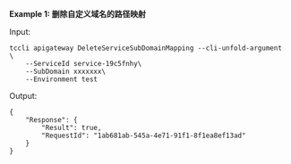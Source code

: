 **Example 1: 删除自定义域名的路径映射**



Input: 

```
tccli apigateway DeleteServiceSubDomainMapping --cli-unfold-argument  \
    --ServiceId service-19c5fnhy\
    --SubDomain xxxxxxx\
    --Environment test
```

Output: 
```
{
    "Response": {
        "Result": true,
        "RequestId": "1ab681ab-545a-4e71-91f1-8f1ea8ef13ad"
    }
}
```

